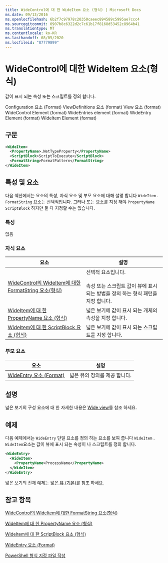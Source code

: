 ```yaml
---
title: WideControl에 대 한 WideItem 요소 (형식) | Microsoft Docs
ms.date: 09/13/2016
ms.openlocfilehash: 6b2f7c97978c20350caeec894589c5995ae7ccc4
ms.sourcegitcommit: 0907b8c6322d2c7c61b17f8168d53452c8964b41
ms.translationtype: MT
ms.contentlocale: ko-KR
ms.lasthandoff: 08/05/2020
ms.locfileid: "87779899"
---
```

# <a name="wideitem-element-for-widecontrol-format"></a>WideControl에 대한 WideItem 요소(형식)

값이 표시 되는 속성 또는 스크립트를 정의 합니다.

Configuration 요소 (Format) ViewDefinitions 요소 (format) View 요소 (format) WideControl Element (format) WideEntries element (format) WideEntry Element (format) WideItem Element (format)

## <a name="syntax"></a>구문

```xml
<WideItem>
  <PropertyName>.NetTypeProperty</PropertyName>
  <ScriptBlock>ScriptToExecute</ScriptBlock>
  <FormatString>FormatPattern</FormatString>
</WideItem>
```

## <a name="attributes-and-elements"></a>특성 및 요소

다음 섹션에서는 요소의 특성, 자식 요소 및 부모 요소에 대해 설명 합니다 `WideItem` . `FormatString` 요소는 선택적입니다. 그러나 또는 요소를 지정 해야 `PropertyName` `ScriptBlock` 하지만 둘 다 지정할 수는 없습니다.

### <a name="attributes"></a>특성

없음

### <a name="child-elements"></a>자식 요소

|요소|설명|
|-------------|-----------------|
|[WideControl의 WideItem에 대한 FormatString 요소(형식)](./formatstring-element-for-wideitem-for-widecontrol-format.md)|선택적 요소입니다.<br /><br /> 속성 또는 스크립트 값이 뷰에 표시 되는 방법을 정의 하는 형식 패턴을 지정 합니다.|
|[WideItem에 대 한 PropertyName 요소 (형식)](./propertyname-element-for-wideitem-for-widecontrol-format.md)|넓은 보기에 값이 표시 되는 개체의 속성을 지정 합니다.|
|[WideItem에 대 한 ScriptBlock 요소 (형식)](./scriptblock-element-for-wideitem-for-widecontrol-format.md)|넓은 보기에 값이 표시 되는 스크립트를 지정 합니다.|

### <a name="parent-elements"></a>부모 요소

|요소|설명|
|-------------|-----------------|
|[WideEntry 요소 (Format)](./wideentry-element-for-widecontrol-format.md)|넓은 뷰의 정의를 제공 합니다.|

## <a name="remarks"></a>설명

넓은 보기의 구성 요소에 대 한 자세한 내용은 [Wide view](./creating-a-wide-view.md)를 참조 하세요.

## <a name="example"></a>예제

다음 예제에서는 `WideEntry` 단일 요소를 정의 하는 요소를 보여 줍니다 `WideItem` . `WideItem`요소는 값이 뷰에 표시 되는 속성이 나 스크립트를 정의 합니다.

```xml
<WideEntry>
  <WideItem>
    <PropertyName>ProcessName</PropertyName>
  </WideItem>
</WideEntry>
```

넓은 보기의 전체 예제는 [넓은 뷰 (기본)](./wide-view-basic.md)를 참조 하세요.

## <a name="see-also"></a>참고 항목

[WideControl의 WideItem에 대한 FormatString 요소(형식)](./formatstring-element-for-wideitem-for-widecontrol-format.md)

[WideItem에 대 한 PropertyName 요소 (형식)](./propertyname-element-for-wideitem-for-widecontrol-format.md)

[WideItem에 대 한 ScriptBlock 요소 (형식)](./scriptblock-element-for-wideitem-for-widecontrol-format.md)

[WideEntry 요소 (Format)](./wideentry-element-for-widecontrol-format.md)

[PowerShell 형식 지정 파일 작성](./writing-a-powershell-formatting-file.md)
